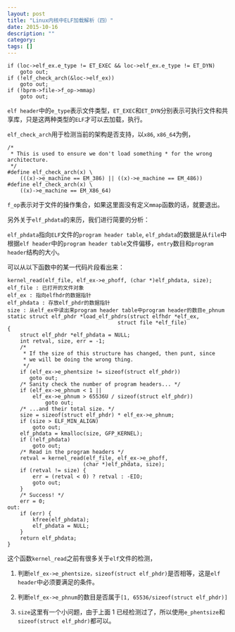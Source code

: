 ```yaml
---
layout: post
title: "Linux内核中ELF加载解析（四）"
date: 2015-10-16
description: ""
category: 
tags: []
---
```


```
if (loc->elf_ex.e_type != ET_EXEC && loc->elf_ex.e_type != ET_DYN)
    goto out;
if (!elf_check_arch(&loc->elf_ex))
    goto out;
if (!bprm->file->f_op->mmap)
    goto out;
```

`elf header`中的`e_type`表示文件类型，`ET_EXEC`和`ET_DYN`分别表示可执行文件和共享库，只是这两种类型的`ELF`才可以去加载，执行。

`elf_check_arch`用于检测当前的架构是否支持，以`x86`, `x86_64`为例，

```
/*
 * This is used to ensure we don't load something * for the wrong architecture.
 */
#define elf_check_arch(x) \
    (((x)->e_machine == EM_386) || ((x)->e_machine == EM_486))
#define elf_check_arch(x) \
    ((x)->e_machine == EM_X86_64)
```

`f_op`表示对于文件的操作集合，如果这里面没有定义`mmap`函数的话，就要退出。

另外关于`elf_phdata`的来历，我们进行简要的分析：

`elf_phdata`指向`ELF`文件的`program header table`, `elf_phdata`的数据是从`file`中根据`elf header`中的`program header table`文件偏移，`entry`数目和`program header`结构的大小。

可以从以下函数中的某一代码片段看出来：

```
kernel_read(elf_file, elf_ex->e_phoff, (char *)elf_phdata, size);
elf_file : 已打开的文件对象
elf_ex : 指向elfhdr的数据指针
elf_phdata : 存放elf_phdr的数据指针
size : 从elf_ex中读出来program header table中program header的数目e_phnum
static struct elf_phdr *load_elf_phdrs(struct elfhdr *elf_ex,
                                   struct file *elf_file)
{
    struct elf_phdr *elf_phdata = NULL;
    int retval, size, err = -1;
    /*
     * If the size of this structure has changed, then punt, since
     * we will be doing the wrong thing.
     */
    if (elf_ex->e_phentsize != sizeof(struct elf_phdr))
       goto out;
    /* Sanity check the number of program headers... */
    if (elf_ex->e_phnum < 1 ||
        elf_ex->e_phnum > 65536U / sizeof(struct elf_phdr))
            goto out;
    /* ...and their total size. */
    size = sizeof(struct elf_phdr) * elf_ex->e_phnum;
    if (size > ELF_MIN_ALIGN)
        goto out;
    elf_phdata = kmalloc(size, GFP_KERNEL);
    if (!elf_phdata)
        goto out;
    /* Read in the program headers */
    retval = kernel_read(elf_file, elf_ex->e_phoff,
                        (char *)elf_phdata, size);
    if (retval != size) {
        err = (retval < 0) ? retval : -EIO;
        goto out;
    }
    /* Success! */
    err = 0;
out:
    if (err) {
        kfree(elf_phdata);
        elf_phdata = NULL;
    }
    return elf_phdata;
}
```

这个函数`kernel_read`之前有很多关于`elf`文件的检测，

1. 判断`elf_ex->e_phentsize，sizeof(struct elf_phdr)`是否相等，这是`elf header`中必须要满足的条件。

2. 判断`elf_ex->e_phnum`的数目是否属于`[1, 65536/sizeof(struct elf_phdr)]`

3. `size`这里有一个小问题，由于上面 1 已经检测过了，所以使用`e_phentsize`和`sizeof(struct elf_phdr)`都可以。
